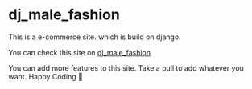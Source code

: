 # dj_male_fashion
This is a e-commerce site. which is build on django.

You can check this site on [dj_male_fashion](https://dj-male-fashion.herokuapp.com/)

You can add more features to this site. Take a pull to add whatever you want. Happy Coding 🙂


